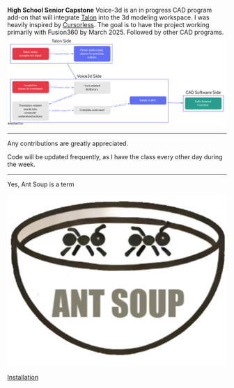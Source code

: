 **High School Senior Capstone**
Voice-3d is an in progress CAD program add-on that will integrate [Talon](https://talon.wiki/) into the 3d modeling workspace. I was heavily inspired by [Cursorless](https://www.cursorless.org/). The goal is to have the project working primarily with Fusion360 by March 2025. Followed by other CAD programs.
![screenshot](Flowchart.png)
___
Any contributions are greatly appreciated.

Code will be updated frequently, as I have the class every other day during the week.
___
Yes, Ant Soup is a term

![screenshot](Ant_Soup.jpg)

[Installation](https://github.com/Cyberneticbacon/Talon_Voice3D/wiki/Installation)
